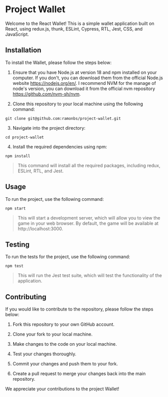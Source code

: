# Project Wallet
Welcome to the React Wallet! This is a simple wallet application built on React, using redux.js, thunk, ESLint, Cypress, RTL, Jest, CSS, and JavaScript.

## Installation
To install the Wallet, please follow the steps below:

1. Ensure that you have Node.js at version 18 and npm installed on your computer. If you don't, you can download them from the official Node.js website https://nodejs.org/en/. I recommend NVM for the manage of node's version, you can download it from the official nvm repository https://github.com/nvm-sh/nvm.

2. Clone this repository to your local machine using the following command:
```
git clone git@github.com:ramonbs/project-wallet.git
```

3. Navigate into the project directory:
```
cd project-wallet
```

4. Install the required dependencies using npm:
```
npm install
```

> This command will install all the required packages, including redux, ESLint, RTL, and Jest.

## Usage
To run the project, use the following command:
```
npm start
```

> This will start a development server, which will allow you to view the game in your web browser. By default, the game will be available at http://localhost:3000.

## Testing
To run the tests for the project, use the following command:
```
npm test
```
> This will run the Jest test suite, which will test the functionality of the application.

## Contributing
If you would like to contribute to the repository, please follow the steps below:

1. Fork this repository to your own GitHub account.

2. Clone your fork to your local machine.

3. Make changes to the code on your local machine.

4. Test your changes thoroughly.

5. Commit your changes and push them to your fork.

6. Create a pull request to merge your changes back into the main repository.

We appreciate your contributions to the project Wallet!
